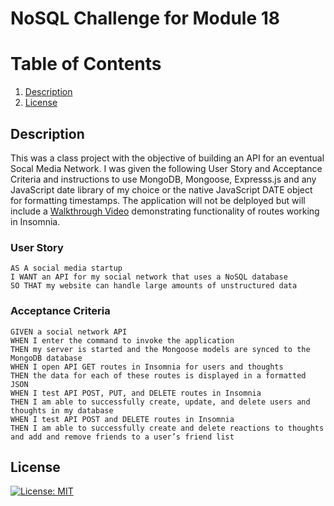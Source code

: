 
  # NoSQL Challenge for Module 18

  # Table of Contents

  1. [Description](#Description)
  2. [License](#License)

  ## Description

  This was a class project with the objective of building an API for an eventual Socal Media Network. I was given the following User Story and Acceptance Criteria and instructions to use MongoDB, Mongoose, Expresss.js and any JavaScript date library of my choice or the native JavaScript DATE object for formatting timestamps. The application will not be delployed but will include a [Walkthrough Video](https://drive.google.com/file/d/1ROtXOB7Fo7oRb3yd7IXqQLPYBoY8L4zw/view) demonstrating functionality of routes working in Insomnia. 

### User Story

    AS A social media startup
    I WANT an API for my social network that uses a NoSQL database
    SO THAT my website can handle large amounts of unstructured data

### Acceptance Criteria

    GIVEN a social network API
    WHEN I enter the command to invoke the application
    THEN my server is started and the Mongoose models are synced to the MongoDB database
    WHEN I open API GET routes in Insomnia for users and thoughts
    THEN the data for each of these routes is displayed in a formatted JSON
    WHEN I test API POST, PUT, and DELETE routes in Insomnia
    THEN I am able to successfully create, update, and delete users and thoughts in my database
    WHEN I test API POST and DELETE routes in Insomnia
    THEN I am able to successfully create and delete reactions to thoughts and add and remove friends to a user’s friend list

  ## License
 [![License: MIT](https://img.shields.io/badge/License-MIT-yellow.svg)](https://opensource.org/licenses/MIT)
